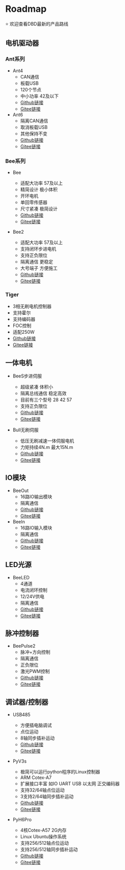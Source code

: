# Roadmap
⭐ 欢迎查看DBD最新的产品路线

## 电机驱动器

### Ant系列
- Ant4
  - CAN通信
  - 板载USB
  - 120个节点
  - 中小功率 42及以下
  - [Github链接](https://github.com/DBDynamics/Ant)
  - [Gitee链接](https://gitee.com/DBDynamics/Ant)
- Ant6
  - 隔离CAN通信
  - 取消板载USB
  - 其他保持不变
  - [Github链接](https://github.com/DBDynamics/Ant6)
  - [Gitee链接](https://gitee.com/DBDynamics/Ant6)

### Bee系列
- Bee
  - 适配大功率 57及以上 
  - 精简设计 极小体积
  - 开环电机
  - 单回零传感器
  - 尺寸紧凑 极简设计
  - [Github链接](https://github.com/DBDynamics/Bee)
  - [Gitee链接](https://gitee.com/DBDynamics/Bee)

- Bee2  
  - 适配大功率 57及以上
  - 支持闭环步进电机
  - 支持正负限位
  - 隔离通信 更稳定
  - 大号端子 方便施工
  - [Github链接](https://github.com/DBDynamics/Bee2)
  - [Gitee链接](https://gitee.com/DBDynamics/Bee2)
  
### Tiger
- 3相无刷电机控制器
- 支持霍尔
- 支持编码器
- FOC控制
- 适配250W
- [Github链接](https://github.com/DBDynamics/Tiger)
- [Gitee链接](https://gitee.com/DBDynamics/Tiger)

## 一体电机
- BeeS步进伺服
  - 超级紧凑 体积小
  - 隔离总线通信 稳定高效 
  - 目前有三个型号 28 42 57
  - 支持正负限位
  - [Github链接](https://github.com/DBDynamics/BeeS)
  - [Gitee链接](https://gitee.com/DBDynamics/BeeS)

- Bull无刷伺服
  - 低压无刷减速一体伺服电机
  - 力矩持续4N.m 最大15N.m
  - [Github链接](https://github.com/DBDynamics/Bull)
  - [Gitee链接](https://gitee.com/DBDynamics/Bull)


## IO模块
- BeeOut
  - 16路IO输出模块
  - 隔离通信
  - [Github链接](https://github.com/DBDynamics/)
  - [Gitee链接](https://gitee.com/DBDynamics/)
- BeeIn
  - 16路IO输入模块
  - 隔离通信
  - [Github链接](https://github.com/DBDynamics/)
  - [Gitee链接](https://gitee.com/DBDynamics/)
## LED光源
- BeeLED
  - 4通道
  - 电流闭环控制  
  - 12/24V供电
  - 隔离通信
  - [Github链接](https://github.com/DBDynamics/)
  - [Gitee链接](https://gitee.com/DBDynamics/)
## 脉冲控制器
- BeePulse2
  - 脉冲+方向控制
  - 隔离通信
  - 正负限位
  - 激光PWM控制
  - [Github链接](https://github.com/DBDynamics/)
  - [Gitee链接](https://gitee.com/DBDynamics/)
## 调试器/控制器
- USB485
  - 方便插电脑调试
  - 点位运动
  - 8轴同步插补运动
  - [Github链接](https://github.com/DBDynamics/)
  - [Gitee链接](https://gitee.com/DBDynamics/)
  
- PyV3s
  - 极简可以运行python程序的Linux控制器
  - ARM Cotex-A7
  - 扩展接口丰富 如IO UART USB 以太网 正交编码器
  - 支持32/64轴点位运动
  - 3支持2/64轴同步插补运动
  - [Github链接](https://github.com/DBDynamics/)
  - [Gitee链接](https://gitee.com/DBDynamics/)
   
- PyH6Pro
  - 4核Cotex-A57 2G内存 
  - Linux Ubuntu操作系统
  - 支持256/512轴点位运动
  - 支持256/512轴同步插补运动
  - [Github链接](https://github.com/DBDynamics/)
  - [Gitee链接](https://gitee.com/DBDynamics/)